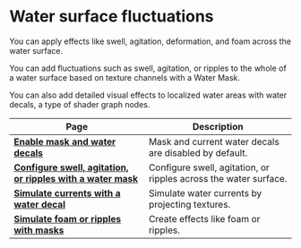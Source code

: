 # Water surface fluctuations

You can apply effects like swell, agitation, deformation, and foam across the water surface.

You can add fluctuations such as swell, agitation, or ripples to the whole of a water surface based on texture channels with a Water Mask.

You can also add detailed visual effects to localized water areas with water decals, a type of shader graph nodes.

| **Page**                                                                              | **Description**                                                             |
|---------------------------------------------------------------------------------------|-----------------------------------------------------------------------------|
| **[Enable mask and water decals](enable-mask-and-water-decals.md)**                   | Mask and current water decals are disabled by default.                      |
| **[Configure swell, agitation, or ripples with a water mask](add-swell-agitation-or-ripples.md)**             | Configure swell, agitation, or ripples across the water surface.                  |
| **[Simulate currents with a water decal](simulating-currents-with-water-decals.md)** | Simulate water currents by projecting textures.                             |
| **[Simulate foam or ripples with masks](simulating-foam-or-ripples-with-masks.md)** | Create effects like foam or ripples.                                        |
